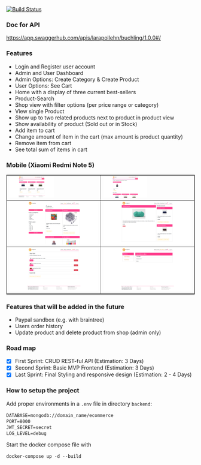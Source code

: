 [![Build Status](https://travis-ci.com/larapollehn/buchling.svg?branch=master)](https://travis-ci.com/larapollehn/buchling)
### Doc for API 
https://app.swaggerhub.com/apis/larapollehn/buchling/1.0.0#/

### Features
* Login and Register user account
* Admin and User Dashboard
* Admin Options: Create Category & Create Product
* User Options: See Cart
* Home with a display of three current best-sellers
* Product-Search
* Shop view with filter options (per price range or category)
* View single Product 
* Show up to two related products next to product in product view
* Show availability of product (Sold out or in Stock)
* Add item to cart 
* Change amount of item in the cart (max amount is product quantity)
* Remove item from cart
* See total sum of items in cart

### Mobile (Xiaomi Redmi Note 5)

<table border="1" width="100%">
    <tr>
        <td><img src="images/p1.png" width="50%"></td>
        <td><img src="images/p6.png" width="50%"></td>
    </tr>
    <tr>
        <td><img src="images/p2.png" width="400px"></td>
        <td><img src="images/p3.png" width="400px"></td>
    </tr>
    <tr>
         <td><img src="images/p5.png" width="400"></td>
         <td><img src="images/p4.png" width="400"></td>
    </tr>
</table>

### Features that will be added in the future
* Paypal sandbox (e.g. with braintree)
* Users order history
* Update product and delete product from shop (admin only)


### Road map
- [x] First Sprint: CRUD REST-ful API (Estimation: 3 Days)
- [x] Second Sprint: Basic MVP Frontend (Estimation: 3 Days)
- [x] Last Sprint: Final Styling and responsive design (Estimation: 2 - 4 Days)  

### How to setup the project
Add proper environments in a `.env` file in directory `backend`:

```
DATABASE=mongodb://domain_name/ecommerce
PORT=8000
JWT_SECRET=secret
LOG_LEVEL=debug
```

Start the docker compose file with 

```
docker-compose up -d --build
```
